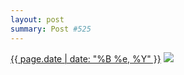 ```yaml
---
layout: post
summary: Post #525
---
```


<p>
  <time><a href="/525">{{ page.date | date: "%B %e, %Y" }}</a></time>
  <a href="/525"><img src="{{ site.assets_url }}/525-480.jpg" srcset="{{ site.assets_url }}/525-240.jpg 240w, {{ site.assets_url }}/525-480.jpg 480w, {{ site.assets_url }}/525-720.jpg 720w, {{ site.assets_url }}/525-960.jpg 960w" sizes="(min-width: 700px) 50vw, calc(100vw - 2rem)" /></a>
</p>
